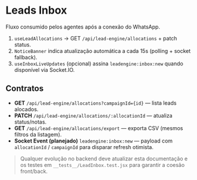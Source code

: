 # Leads Inbox

Fluxo consumido pelos agentes após a conexão do WhatsApp.

1. `useLeadAllocations` -> GET `/api/lead-engine/allocations` + patch status.
2. `NoticeBanner` indica atualização automática a cada 15s (polling + socket fallback).
3. `useInboxLiveUpdates` (opcional) assina `leadengine:inbox:new` quando disponível via Socket.IO.

## Contratos

- **GET** `/api/lead-engine/allocations?campaignId={id}` — lista leads alocados.
- **PATCH** `/api/lead-engine/allocations/:allocationId` — atualiza status/notas.
- **GET** `/api/lead-engine/allocations/export` — exporta CSV (mesmos filtros da listagem).
- **Socket Event (planejado)** `leadengine:inbox:new` — payload com `allocationId` / `campaignId` para disparar refresh otimista.

> Qualquer evolução no backend deve atualizar esta documentação e os testes em `__tests__/LeadInbox.test.jsx` para garantir a coesão front/back.
